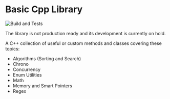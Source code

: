 # Basic Cpp Library

![Build and Tests](https://github.com/giuliom/BasicCppLibrary/actions/workflows/CI.yml/badge.svg?branch=main)

The library is not production ready and its development is currently on hold.

A C++ collection of useful or custom methods and classes covering these topics:
- Algorithms (Sorting and Search)
- Chrono
- Concurrency
- Enum Utilities
- Math
- Memory and Smart Pointers
- Regex
